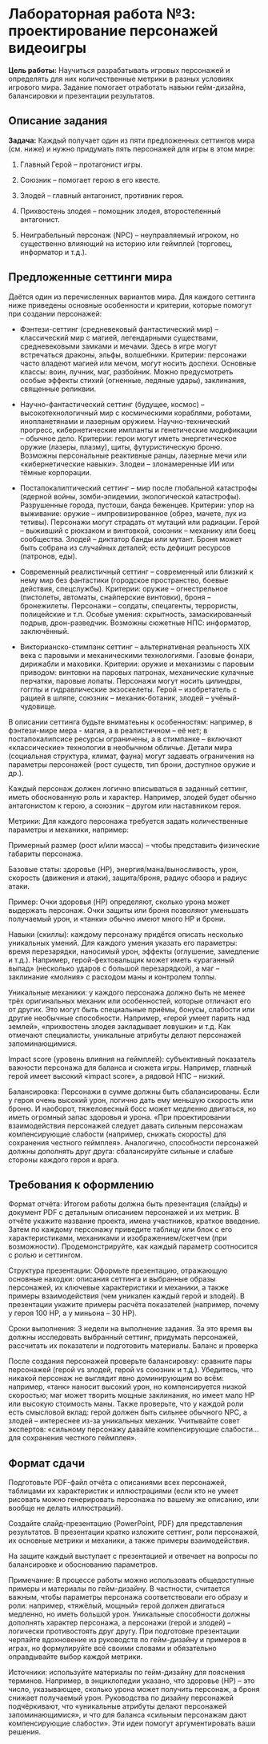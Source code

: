 # Лабораторная работа №3: проектирование персонажей видеоигры

**Цель работы:** Научиться разрабатывать игровых персонажей и определять для них количественные метрики в разных условиях игрового мира. Задание помогает отработать навыки гейм-дизайна, балансировки и презентации результатов.

## Описание задания

**Задача:** Каждый получает один из пяти предложенных сеттингов мира (см. ниже) и нужно придумать пять персонажей для игры в этом мире:

1. Главный Герой – протагонист игры.

2. Союзник – помогает герою в его квесте.

3. Злодей – главный антагонист, противник героя.

4. Прихвостень злодея – помощник злодея, второстепенный антагонист.

5. Неиграбельный персонаж (NPC) – неуправляемый игроком, но существенно влияющий на историю или геймплей (торговец, информатор и т.д.).

## Предложенные сеттинги мира

Даётся один из перечисленных вариантов мира. Для каждого сеттинга ниже приведены основные особенности и критерии, которые помогут при создании персонажей:

- Фэнтези-сеттинг (средневековый фантастический мир) – классический мир с магией, легендарными существами, средневековыми замками и мечами. Здесь в игре могут встречаться драконы, эльфы, волшебники. Критерии: персонажи часто владеют магией или мечом, могут носить доспехи. Основные классы: воин, лучник, маг, разбойник. Можно предусмотреть особые эффекты стихий (огненные, ледяные удары), заклинания, священные реликвии.

- Научно-фантастический сеттинг (будущее, космос) – высокотехнологичный мир с космическими кораблями, роботами, инопланетянами и лазерным оружием. Научно-технический прогресс, кибернетические импланты и генетические модификации – обычное дело. Критерии: герои могут иметь энергетическое оружие (лазеры, плазму), щиты, футуристическую броню. Возможны персональные реактивные ранцы, лазерные мечи или «кибернетические навыки». Злодеи – злонамеренные ИИ или тёмные корпорации.

- Постапокалиптический сеттинг – мир после глобальной катастрофы (ядерной войны, зомби-эпидемии, экологической катастрофы). Разрушенные города, пустоши, банда беженцев. Критерии: упор на выживание: оружие – импровизированное (обрез, мачете, лук из тетивы). Персонажи могут страдать от мутаций или радиации. Герой – выживший с рюкзаком и винтовкой, союзник – механику или боец сообщества. Злодей – диктатор банды или мутант. Броня может быть собрана из случайных деталей; есть дефицит ресурсов (патронов, еды).

- Современный реалистичный сеттинг – современный или близкий к нему мир без фантастики (городское пространство, боевые действия, спецслужбы). Критерии: оружие – огнестрельное (пистолеты, автоматы, снайперские винтовки), броня – бронежилеты. Персонажи – солдаты, спецагенты, террористы, полицейские и т.п. Особые умения: скрытность, замаскированный подрыв, дрон-разведчик. Возможны сюжетные НПС: информатор, заключённый.

- Викторианско-стимпанк сеттинг – альтернативная реальность XIX века с паровыми и механическими технологиями. Газовые фонари, дирижабли и маховики. Критерии: оружие и механизмы с паровым приводом: винтовки на паровых патронах, механические кулачные перчатки, паровые лопаты. Персонажи могут носить цилиндры, гогглы и гидравлические экзоскелеты. Герой – изобретатель с рацией в шляпе, союзник – механик-ботаник, злодей – учёный-чудовище.

В описании сеттинга будьте вниматеьны к особенностям: например, в фэнтези-мире мера - магия, а в реалистичном – её нет; в постапокалипсисе ресурсы ограничены, а в стимпанке – включают «классические» технологии в необычном обличье. Детали мира (социальная структура, климат, фауна) могут задавать ограничения на параметры персонажей (рост существ, тип брони, доступное оружие и др.).

Каждый персонаж должен логично вписываться в заданный сеттинг, иметь обоснованную роль и характер. Например, злодей будет обычно антагонистом к герою, а союзник – другом или наставником героя.

Метрики: Для каждого персонажа требуется задать количественные параметры и механики, например:

Примерный размер (рост и/или масса) – чтобы представить физические габариты персонажа.

Базовые статы: здоровье (HP), энергия/мана/выносливость, урон, скорость (движения и атаки), защита/броня, радиус обзора и радиус атаки.

Пример: Очки здоровья (HP) определяют, сколько урона может выдержать персонаж. Очки защиты или броня позволяют уменьшать получаемый урон, и «танки» обычно имеют много HP и брони.

Навыки (скиллы): каждому персонажу придётся описать несколько уникальных умений. Для каждого умения указать его параметры: время перезарядки, наносимый урон, эффекты (оглушение, замедление и т.д.). Например, герой-фехтовальщик может иметь «ураганный выпад» (несколько ударов с большой перезарядкой), а маг – заклинание «молния» с расходом маны и контролем толпы.

Уникальные механики: у каждого персонажа должно быть не менее трёх оригинальных механик или особенностей, которые отличают его от других. Это могут быть специальные приёмы, бонусы, слабости или другие необычные способности. Например, «герой умеет парить над землей», «прихвостень злодея закладывает ловушки» и т.д. Как отмечают специалисты, уникальные атрибуты делают персонажей запоминающимися.

Impact score (уровень влияния на геймплей): субъективный показатель важности персонажа для баланса и сюжета игры. Например, главный герой имеет высокий «impact score», а рядовой НПС – низкий.

Балансировка: Персонажи в сумме должны быть сбалансированы. Если у героя очень высокий урон, логично дать ему меньшую скорость или броню. И наоборот, тяжеловесный босс может медленно двигаться, но иметь огромный запас здоровья и урона. «При проектировании взаимодействия персонажей следует давать сильным персонажам компенсирующие слабости (например, снижать скорость) для сохранения честного геймплея». Аналогично, способности персонажей должны дополнять друг друга: сбалансируйте сильные и слабые стороны каждого героя и врага.

## Требования к оформлению

Формат отчёта: Итогом работы должна быть презентация (слайды) и документ PDF с детальным описанием персонажей и их метрик. В отчёте укажите название проекта, имена участников, краткое введение. Затем по каждому персонажу приведите таблицу или блок с его характеристиками, механиками и изображением/скетчем (при возможности). Продемонстрируйте, как каждый параметр соотносится с ролью и сеттингом.

Структура презентации: Оформьте презентацию, отражающую основные находки: описания сеттинга и выбранные образы персонажей, их ключевые характеристики и механики, а также примеры взаимодействия (чем уникален каждый герой и злодей). В презентации укажите примеры расчёта показателей (например, почему у героя 100 HP, а у миньона – 30 HP).

Сроки выполнения: 3 недели на выполнение задания. За это время вы должны исследовать выбранный сеттинг, придумать персонажей, рассчитать их показатели и подготовить материалы. 
Баланс и проверка

После создания персонажей проверьте балансировку: сравните пары персонажей (герой vs злодей, герой vs союзник и т.д.). Убедитесь, что никакой персонаж не выглядит явно доминирующим во всём: например, «танк» наносит высокий урон, но компенсируется низкой скоростью; маг может творить мощные заклинания, но имеет мало HP или высокую стоимость маны. Также проверьте, что у каждой роли есть смысловой вклад: герой должен быть сильнее обычного NPC, а злодей – интереснее из-за уникальных механик. Учитывайте совет экспертов: «сильному персонажу давайте компенсирующие слабости… для сохранения честного геймплея».

## Формат сдачи

Подготовьте PDF-файл отчёта с описаниями всех персонажей, таблицами их характеристик и иллюстрациями (если кто не умеет рисовать можно генерировать персонажа по вашему же описанию, или вообще не делать иллюстраций).

Создайте слайд-презентацию (PowerPoint, PDF) для представления результатов. В презентации кратко изложите сеттинг, роли персонажей, их основные метрики и механики, а также примеры взаимодействия.

На защите каждый выступает с презентацией и отвечает на вопросы по балансировке и обоснованию параметров.

Примечание: В процессе работы можно использовать общедоступные примеры и материалы по гейм-дизайну. В частности, считается важным, чтобы параметры персонажа соответствовали его образу и роли: например, «тяжёлый, мощный» герой должен двигаться медленно, но иметь большой урон. Уникальные способности должны дополнять характер персонажа, а персонажи (герой и злодей) – логически противостоять друг другу. При подготовке презентации черпайте вдохновение из руководств по гейм-дизайну и примеров в играх, но формулируйте всё своими словами и обязательно оправдывайте выбор каждой метрики.

Источники: используйте материалы по гейм-дизайну для пояснения терминов. Например, в энциклопедии указано, что здоровье (HP) – это число, указывающее, сколько урона может получить персонаж, а броня снижает получаемый урон. Руководства по дизайну персонажей подчёркивают, что «уникальные атрибуты делают персонажей запоминающимися», и что для баланса «сильным персонажам дают компенсирующие слабости». Эти идеи помогут аргументировать ваши решения.